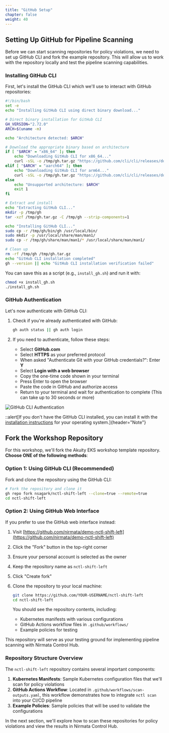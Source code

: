 ```yaml
---
title: "GitHub Setup" 
chapter: false
weight: 40 
---
```


## Setting Up GitHub for Pipeline Scanning

Before we can start scanning repositories for policy violations, we need to set up GitHub CLI and fork the example repository. This will allow us to work with the repository locally and test the pipeline scanning capabilities.

### Installing GitHub CLI

First, let's install the GitHub CLI which we'll use to interact with GitHub repositories:

```bash
#!/bin/bash
set -e
echo "Installing GitHub CLI using direct binary download..."

# Direct binary installation for GitHub CLI
GH_VERSION="2.72.0"
ARCH=$(uname -m)

echo "Architecture detected: $ARCH"

# Download the appropriate binary based on architecture
if [ "$ARCH" = "x86_64" ]; then
    echo "Downloading GitHub CLI for x86_64..."
    curl -sSL -o /tmp/gh.tar.gz "https://github.com/cli/cli/releases/download/v${GH_VERSION}/gh_${GH_VERSION}_linux_amd64.tar.gz"
elif [ "$ARCH" = "aarch64" ]; then
    echo "Downloading GitHub CLI for arm64..."
    curl -sSL -o /tmp/gh.tar.gz "https://github.com/cli/cli/releases/download/v${GH_VERSION}/gh_${GH_VERSION}_linux_arm64.tar.gz"
else
    echo "Unsupported architecture: $ARCH"
    exit 1
fi

# Extract and install
echo "Extracting GitHub CLI..."
mkdir -p /tmp/gh
tar -xzf /tmp/gh.tar.gz -C /tmp/gh --strip-components=1

echo "Installing GitHub CLI..."
sudo cp -r /tmp/gh/bin/gh /usr/local/bin/
sudo mkdir -p /usr/local/share/man/man1/
sudo cp -r /tmp/gh/share/man/man1/* /usr/local/share/man/man1/

# Clean up
rm -rf /tmp/gh /tmp/gh.tar.gz
echo "GitHub CLI installation completed"
gh --version || echo "GitHub CLI installation verification failed"
```

You can save this as a script (e.g., `install_gh.sh`) and run it with:

```bash
chmod +x install_gh.sh
./install_gh.sh
```

### GitHub Authentication

Let's now authenticate with GitHub CLI:

1. Check if you're already authenticated with GitHub:

   ```bash
   gh auth status || gh auth login
   ```

2. If you need to authenticate, follow these steps:
   - Select **GitHub.com**
   - Select **HTTPS** as your preferred protocol
   - When asked "Authenticate Git with your GitHub credentials?": Enter **Y**
   - Select **Login with a web browser**
   - Copy the one-time code shown in your terminal
   - Press Enter to open the browser
   - Paste the code in GitHub and authorize access
   - Return to your terminal and wait for authentication to complete (This can take up to 30 seconds or more)

![GitHub CLI Authentication](/images/gh-auth.png)

::alert[If you don't have the GitHub CLI installed, you can install it with the [installation instructions](https://github.com/cli/cli#installation) for your operating system.]{header="Note"}

## Fork the Workshop Repository

For this workshop, we'll fork the Akuity EKS workshop template repository. **Choose ONE of the following methods**:

### Option 1: Using GitHub CLI (Recommended)

Fork and clone the repository using the GitHub CLI:

```bash
# Fork the repository and clone it
gh repo fork nsagark/nctl-shift-left --clone=true --remote=true
cd nctl-shift-left
```

### Option 2: Using GitHub Web Interface

If you prefer to use the GitHub web interface instead:

1. Visit [https://github.com/nirmata/demo-nctl-shift-left](https://github.com/nirmata/demo-nctl-shift-left)
2. Click the "Fork" button in the top-right corner
3. Ensure your personal account is selected as the owner
4. Keep the repository name as `nctl-shift-left`
5. Click "Create fork"
6. Clone the repository to your local machine:
   ```bash
   git clone https://github.com/YOUR-USERNAME/nctl-shift-left
   cd nctl-shift-left
   ```
   
   You should see the repository contents, including:
   - Kubernetes manifests with various configurations
   - GitHub Actions workflow files in `.github/workflows/`
   - Example policies for testing

This repository will serve as your testing ground for implementing pipeline scanning with Nirmata Control Hub.

### Repository Structure Overview

The `nctl-shift-left` repository contains several important components:

1. **Kubernetes Manifests**: Sample Kubernetes configuration files that we'll scan for policy violations
2. **GitHub Actions Workflow**: Located in `.github/workflows/scan-outputs.yaml`, this workflow demonstrates how to integrate `nctl scan` into your CI/CD pipeline
3. **Example Policies**: Sample policies that will be used to validate the configurations

In the next section, we'll explore how to scan these repositories for policy violations and view the results in Nirmata Control Hub.
